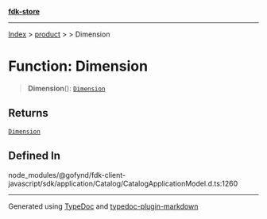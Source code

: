 [**fdk-store**](../../../README.md)
***

[Index](../../../API.md) > [product](../../README.md) > [<internal>](../README.md) > Dimension

# Function: Dimension

> **Dimension**(): [`Dimension`](../type-aliases/type-alias.Dimension.md)

## Returns

[`Dimension`](../type-aliases/type-alias.Dimension.md)

## Defined In

node\_modules/@gofynd/fdk-client-javascript/sdk/application/Catalog/CatalogApplicationModel.d.ts:1260

***
Generated using [TypeDoc](https://typedoc.org/) and [typedoc-plugin-markdown](https://www.npmjs.com/package/typedoc-plugin-markdown)
